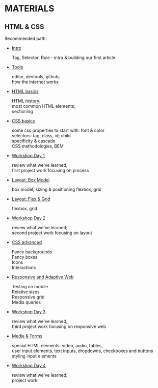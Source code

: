 # MATERIALS

## HTML & CSS

Recommended path:

- [Intro](./FRONTEND/Intro)

  Tag, Selector, Rule - intro & building our first article

- [Tools](./FRONTEND/Tools)

  editor, devtools, github;  
   how the internet works

- [HTML basics](./FRONTEND/HTML_Basics)

  HTML history;  
   most common HTML elements;  
   sectioning

- [CSS basics](./FRONTEND/CSS_basics)

  some css properties to start with: font & color  
  selectors: tag, class, id; child  
  specificity & cascade  
  CSS methodologies, BEM

- [Workshop Day 1](./FRONTEND/Project)

  review what we've learned;  
  first project work focusing on process

- [Layout: Box Model](./FRONTEND/Layout)

  box model, sizing & positioning
  flexbox, grid

- [Layout: Flex & Grid](./FRONTEND/Layout)

  flexbox, grid

- [Workshop Day 2](./FRONTEND/Project)

  review what we've learned;  
  second project work focusing on layout

- [CSS advanced](./FRONTEND/CSS_advanced)

  Fancy backgrounds  
  Fancy boxes  
  Icons  
  Interactions

- [Responsive and Adaptive Web](./FRONTEND/Responsive)

  Testing on mobile  
  Relative sizes  
  Responsive grid  
  Media queries

- [Workshop Day 3](./FRONTEND/Project)

  review what we've learned;  
  third project work focusing on responsive web

- [Media & Forms](./FRONTEND/Forms)

  special HTML elements: video, audio, tables,   
  user input elements, text inputs, dropdowns, checkboxes and buttons  
  styling input elements

- [Workshop Day 4](./FRONTEND/Project)

  review what we've learned;  
  project work

<!--
## One step beyond HTML & CSS

- [Building on CSS](#)

  preprocessors, SASS, LESS; building CSS   
  CSS frameworks and libraries: Bootstrap   

- [Dynamic Content Intro](./FRONTEND/Dynamic)

  Jekyll   
  Wordpress   
  Templates   

- [JavaScript Intro](./FRONTEND/JavaScript)

  Document Object Model   
  event handling
-->